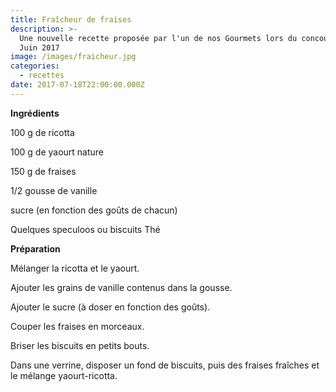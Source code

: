 ```yaml
---
title: Fraîcheur de fraises
description: >-
  Une nouvelle recette proposée par l'un de nos Gourmets lors du concours de
  Juin 2017
image: /images/fraicheur.jpg
categories:
  - recettes
date: 2017-07-18T22:00:00.000Z
---
```

**Ingrédients**

100 g de ricotta

100 g de yaourt nature

150 g de fraises

1/2 gousse de vanille

sucre (en fonction des goûts de chacun)

Quelques speculoos ou biscuits Thé



**Préparation**

Mélanger la ricotta et le yaourt.

Ajouter les grains de vanille contenus dans la gousse.

Ajouter le sucre (à doser en fonction des goûts).

Couper les fraises en morceaux.

Briser les biscuits en petits bouts.

Dans une verrine, disposer un fond de biscuits, puis des fraises fraîches et le mélange yaourt-ricotta.








